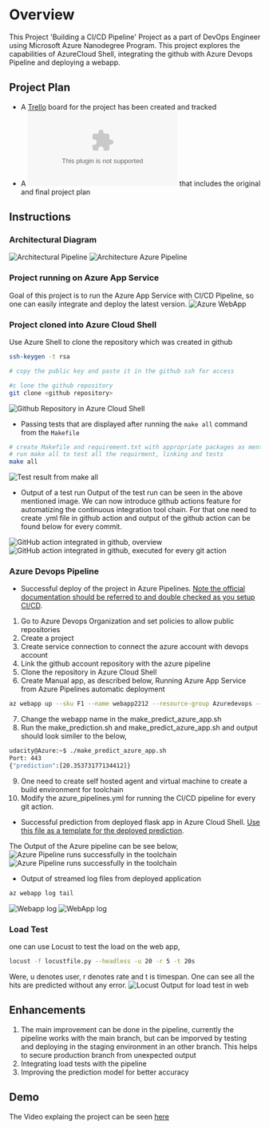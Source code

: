 # Overview
This Project 'Building a CI/CD Pipeline' Project as a part of DevOps Engineer using Microsoft Azure Nanodegree Program. This project explores the capabilities of AzureCloud Shell, integrating the github with Azure Devops Pipeline and deploying a webapp.

## Project Plan

* A [Trello](https://trello.com/b/UO8mjd9V) board for the project has been created and tracked
* A ![spreadsheet](project-management-template.xlsx) that includes the original and final project plan

## Instructions
 
### Architectural Diagram
![Architectural Pipeline](Architecture1.png)
![Architecture Azure Pipeline](AzurePipelineCICD.png)

### Project running on Azure App Service

Goal of this project is to run the Azure App Service with CI/CD Pipeline, so one can easily integrate and deploy the latest version.
![Azure WebApp](webapp.png)

### Project cloned into Azure Cloud Shell
Use Azure Shell to clone the repository which was created in github
``` bash
ssh-keygen -t rsa

# copy the public key and paste it in the github ssh for access

#c lone the github repository
git clone <github repository>

```
![Github Repository in Azure Cloud Shell](GitHubRepoInAzureShell.png)

* Passing tests that are displayed after running the `make all` command from the `Makefile`
``` bash
# create Makefile and requirement.txt with appropriate packages as mentioned in the project description
# run make all to test all the requirment, linking and tests
make all
```
![Test result from make all](LocalTestScafolding.png)

* Output of a test run
Output of the test run can be seen in the above mentioned image. We can now introduce github actions feature for automatizing the continuous integration tool chain. For that one need to create .yml file in github action and output of the github action can be found below for every commit.

![GitHub action integrated in github, overview](githubActionOverviewOutput.png)
![GitHub action integrated in github, executed for every git action](GithubactionOutputDetail.png)

### Azure Devops Pipeline
* Successful deploy of the project in Azure Pipelines.  [Note the official documentation should be referred to and double checked as you setup CI/CD](https://docs.microsoft.com/en-us/azure/devops/pipelines/ecosystems/python-webapp?view=azure-devops).

1. Go to Azure Devops Organization and set policies to allow public repositories
2. Create a project
3. Create service connection to connect the azure account with devops account
4. Link the github account repository with the azure pipeline
5. Clone the repository in Azure Cloud Shell
6. Create Manual app, as described below, Running Azure App Service from Azure Pipelines automatic deployment
```bash
az webapp up --sku F1 --name webapp2212 --resource-group Azuredevops --runtime "PYTHON:3.7"
```
7. Change the webapp name in the make_predict_azure_app.sh
8. Run the make_prediction.sh and make_predict_azure_app.sh and output should look similer to the below,
```bash
udacity@Azure:~$ ./make_predict_azure_app.sh
Port: 443
{"prediction":[20.35373177134412]}
```
9. One need to create self hosted agent and virtual machine to create a build environment for toolchain
10. Modify the azure_pipelines.yml for running the CI/CD pipeline for every git action. 

* Successful prediction from deployed flask app in Azure Cloud Shell.  [Use this file as a template for the deployed prediction](https://github.com/udacity/nd082-Azure-Cloud-DevOps-Starter-Code/blob/master/C2-AgileDevelopmentwithAzure/project/starter_files/flask-sklearn/make_predict_azure_app.sh).

The Output of the Azure pipeline can be see below, 
![Azure Pipeline runs successfully in the toolchain](AzurePipelineSuccessful.png)
![Azure Pipeline runs successfully in the toolchain](AzureCICDPipelineDone.png)

* Output of streamed log files from deployed application
```bash
az webapp log tail
```
![Webapp log](webapplog1.png)
![WebApp log](webapplog2.png)

### Load Test
one can use Locust to test the load on the web app,
```bash
locust -f locustfile.py --headless -u 20 -r 5 -t 20s
```
Were, u denotes user, r denotes rate and t is timespan. One can see all the hits are predicted without any error. 
![Locust Output for load test in web](locustOutput.png)

## Enhancements
1. The main improvement can be done in the pipeline, currently the pipeline works with the main branch, but can be imporved by testing and deploying in the staging environment in an other branch. This helps to secure production branch from unexpected output
2. Integrating load tests with the pipeline
3. Improving the prediction model for better accuracy

## Demo 
The Video explaing the project can be seen [here]()


